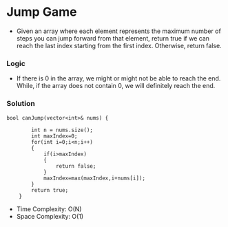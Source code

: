# Jump Game
- Given an array where each element represents the maximum number of steps you can jump forward from that element, return true if we can reach the last index starting from the first index. Otherwise, return false.

### Logic
- If there is 0 in the array, we might or might not be able to reach the end. While, if the array does not contain 0, we will definitely reach the end.

### Solution
```
bool canJump(vector<int>& nums) {
        
        int n = nums.size();
        int maxIndex=0;
        for(int i=0;i<n;i++)
        {
            if(i>maxIndex)
            {
                return false;
            }
            maxIndex=max(maxIndex,i+nums[i]);
        }
        return true;
    }
```
- Time Complexity: O(N)
- Space Complexity: O(1)